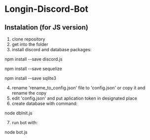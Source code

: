 # Longin-Discord-Bot
## Instalation (for JS version)
1. clone repository
2. get into the folder
3. install discord and database packages:

npm install --save discord.js

npm install --save sequelize

npm install --save sqlite3

4. rename 'rename_to_config.json' file to 'config.json' or copy it and rename the copy
5. edit 'config.json' and put aplication token in designated place
6. create database with command:

node dbInit.js

7. run bot with:

node bot.js
